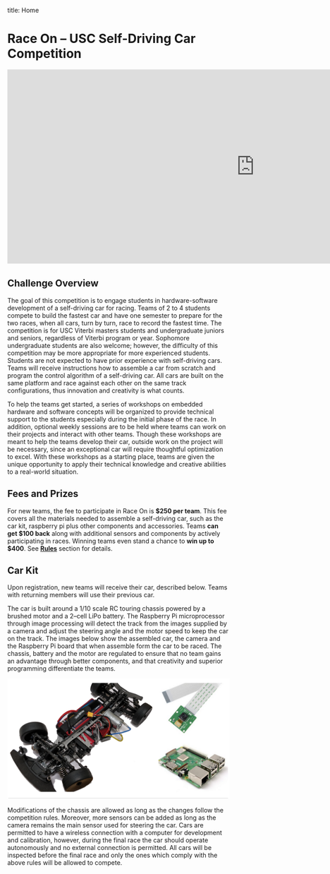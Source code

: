 title: Home

# Race On – USC Self-Driving Car Competition

<!-- ![Main](images/RACEON_CARS_MAIN.png) -->

<!-- 
## Announcements

!!! note "Control Workshop & Practice Session – Sunday, Feb. 23, 10am - 4pm (EEB 132)"
    See [Gain scheduling](../workshops/2_gain_scheduling) workshop for details.
-->

<!-- !!! note "🏁🏎..  Race 0 Info "
    - **Race 0 Practice Session** - Feb. 7, 2020 - 5pm to 9pm @ EEB 132
    - **Race 0 Actual Race** - Feb. 8, 2020 - 9 am to 3pm @ EEB 132
        - **9am to 11:30am** - Dedicated practice time. Each team can request 1 minute on the track and no other cars are allowed to be on the track during that time.
        - **11:30 to 1pm** - Car inspection plus lunch break.
        - **1pm to 3pm** - Racing 🏎. At the beginning of each slot, all the teams in that slot are required to come to the pre-race area to pick up their car.

        Teams, please take note of the racing order details as sent in this week's newsletter to know which time slot you are allotted.

        **Goal**: We expect all of you to have a fully functional car on Saturday and successfully complete a lap on the oval track. But to remove some pressure, we will **reward 2 points** to every team that runs the car on the track *regardless if you finish a lap or not*. -->

<!-- !!! note "Registration Open!"
    Registration is now open for the Spring 2020 Race On self-driving car competition.

    Registration is open until midnight on **Sunday, January 19, 2020**. The first 30 teams composed of only new members will be admitted while the rest placed on a waiting list. No such restriction is applied to returning teams. Register [**here**](registration). -->

<iframe width="1120" height="440" src="https://www.youtube.com/embed/gfciEIwzgJo" frameborder="0" allow="accelerometer; autoplay; encrypted-media; gyroscope; picture-in-picture" allowfullscreen></iframe>

## Challenge Overview

The goal of this competition is to engage students in hardware-software development of a self-driving car for racing. Teams of 2 to 4 students compete to build the fastest car and have one semester to prepare for the two races, when all cars, turn by turn, race to record the fastest time. The competition is for USC Viterbi masters students and undergraduate juniors and seniors, regardless of Viterbi program or year. Sophomore undergraduate students are also welcome; however, the difficulty of this competition may be more appropriate for more experienced students. Students are not expected to have prior experience with self-driving cars. Teams will receive instructions how to assemble a car from scratch and program the control algorithm of a self-driving car. All cars are built on the same platform and race against each other on the same track configurations, thus innovation and creativity is what counts.

To help the teams get started, a series of workshops on embedded hardware and software concepts will be organized to provide technical support to the students especially during the initial phase of the race. In addition, optional weekly sessions are to be held where teams can work on their projects and interact with other teams. Though these workshops are meant to help the teams develop their car, outside work on the project will be necessary, since an exceptional car will require thoughtful optimization to excel. With these workshops as a starting place, teams are given the unique opportunity to apply their technical knowledge and creative abilities to a real-world situation.


## Fees and Prizes

For new teams, the fee to participate in Race On is **$250 per team**. This fee covers all the materials needed to assemble a self-driving car, such as the car kit, raspberry pi plus other components and accessories. Teams **can get $100 back** along with additional sensors and components by actively participating in races. Winning teams even stand a chance to **win up to $400**. See [**Rules**](rules) section for details.

## Car Kit

Upon registration, new teams will receive their car, described below. Teams with returning members will use their previous car.

The car is built around a 1/10 scale RC touring chassis powered by a brushed motor and a 2–cell LiPo battery. The Raspberry Pi microprocessor through image processing will detect the track from the images supplied by a camera and adjust the steering angle and the motor speed to keep the car on the track. The images below show the assembled car, the camera and the Raspberry Pi board that when assemble form the car to be raced. The chassis, battery and the motor are regulated to ensure that no team gains an advantage through better components, and that creativity and superior programming differentiate the teams.

![Car Kit](images/carkit.png)

Modifications of the chassis are allowed as long as the changes follow the competition rules. Moreover, more sensors can be added as long as the camera remains the main sensor used for steering the car. Cars are permitted to have a wireless connection with a computer for development and calibration, however, during the final race the car should operate autonomously and no external connection is permitted. All cars will be inspected before the final race and only the ones which comply with the above rules will be allowed to compete.



<!-- **To receive the car, each team (not each individual member) will pay $80 to offset the cost of the car and another $80 as a refundable deposit, which will be returned to the team after completing both races. The car originally costs approximately $200-$260, and the Raspberry Pi and the camera are included in this cost.** -->



<!-- For full documentation visit [mkdocs.org](https://mkdocs.org).
## Test Code

```python hl_lines="3"
import numpy as np

a = np.array([1, 2, 3])

print(a.T @ a)
```

## Commands

* `mkdocs new [dir-name]` - Create a new project.
* `mkdocs serve` - Start the live-reloading docs server.
* `mkdocs build` - Build the documentation site.
* `mkdocs help` - Print this help message.

## Project layout

    mkdocs.yml    # The configuration file.
    docs/
        index.md  # The documentation homepage.
        ...       # Other markdown pages, images and other files. -->
